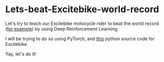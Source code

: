 # Lets-beat-Excitebike-world-record

Let's try to teach our Excitebike motocycle rider to beat the world record ([for example](https://www.youtube.com/watch?v=erNCijFRXoc&ab_channel=AndrewgSpeedruns)) by using Deep Reinforcement Learning.

I will be trying to do so using PyTorch, and [this](https://www.makeuseof.com/python-excitebike-homage-create/) python source code for Excitebike.

Yay, let's do it!
